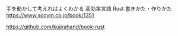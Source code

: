 手を動かして考えればよくわかる 高効率言語 Rust 書きかた・作りかた
https://www.socym.co.jp/book/1351

https://github.com/kujirahand/book-rust
